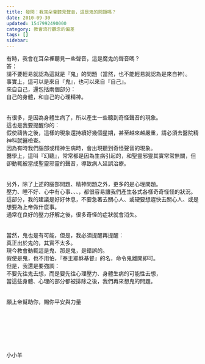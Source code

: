```yaml
---
title: 發問：我耳朵會聽見聲音，這是鬼的問題嗎？
date: 2010-09-30
updated: 1547992490000
category: 教會流行觀念的偏差
tags: []
sidebar: 
---
```


<p>有時，我會在耳朵裡聽見一些聲音，這是魔鬼的聲音嗎？<!--more--> <br/>答：<br/>請不要輕易就認為這就是『鬼」的問題（當然，也不能輕易就認為是來自神）。<br/>事實上，這可以是來自『鬼』，也可以來自『自己』。<br/>來自自己，還包括兩個部分：<br/>自己的身體，和自己的心理精神。<br/><br/> <br/>有很多，是因為身體生病了，所以產生一些聽到奇怪聲音的現象。<br/>這也是我要提醒你的：<br/>假使禱告之後，這樣的現象還持續好幾個星期，甚至越來越嚴重，請必須去醫院精神科就醫檢查。<br/>因為有時我們腦部或精神生病時，會出現聽到奇怪聲音的現象。<br/>醫學上，這叫『幻聽』，常常都是因為生病引起的，和聖靈邪靈其實常常無關，但卻動輒被當成聖靈邪靈的聲音，導致病人延誤治療。<br/><br/> <br/>另外，除了上述的腦部問題、精神問題之外，更多的是心理問題。<br/>壓力、睡不好、心中有心事、、、，都很容易讓我們產生各式各樣奇奇怪怪的狀況。<br/>這部分，我的建議是好好休息，不要急著去關心人、或硬要想趕快去關心人、或是想要為上帝做什麼事。<br/>通常在良好的壓力抒解之後，很多奇怪的症狀就會消失。<br/><br/> <br/>當然，鬼也是有可能，但是，我必須提醒再提醒：<br/>真正出於鬼的，其實不太多。<br/>現今教會動輒這是鬼、那是鬼，是錯誤的。<br/>假使是鬼，也不用怕，『奉主耶穌基督』的名，命令鬼離開即可。<br/>但是，我還是要強調：<br/>不要先往鬼去想，而是要先往心理壓力、身體生病的可能性去想，<br/>當這些身體、心理的部分都被排除之後，我們再來想鬼的問題。<br/> <br/> <br/>願上帝幫助你，賜你平安與力量<br/><br/><br/><br/><br/><br/><br/><br/>小小羊</p>
